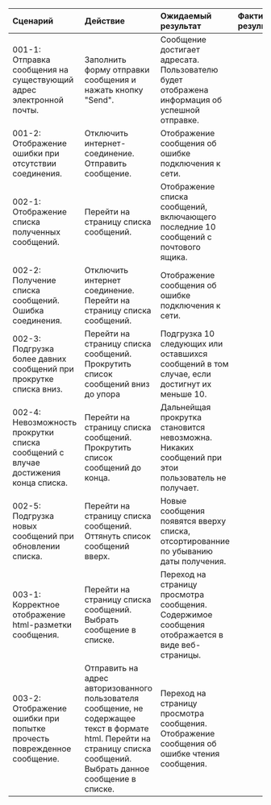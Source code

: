 |Сценарий|Действие|Ожидаемый результат|Фактический результат| Оценка|
|:---|:---|:---|:---|:---|
|001-1: Отправка сообщения на существующий адрес электронной почты. | Заполнить форму отправки сообщения и нажать кнопку "Send".|Сообщение достигает адресата. Пользователю будет отображена информация об успешной отправке.||
|001-2: Отображение ошибки при отсутствии соединения.| Отключить интернет-соединение. Отправить сообщение. | Отображение сообщения об ошибке подключения к сети. |||
|002-1: Отображение списка полученных сообщений. | Перейти на страницу списка сообщений.| Отображение списка сообщений, включающего последние 10 сообщений с почтового ящика. |||
|002-2: Получение списка сообщений. Ошибка соединения.| Отключить интернет соединение. Перейти на страницу списка сообщений.| Отображение сообщения об ошибке подключения к сети. |||
|002-3: Подгрузка более давних сообщений при прокрутке списка вниз.| Перейти на страницу списка сообщений. Прокрутить список сообщений вниз до упора| Подгрузка 10 следующих или оставшихся сообщений в том случае, если достигнут их меньше 10.|||
|002-4: Невозможность прокрутки списка сообщений с влучае достижения конца списка.| Перейти на страницу списка сообщений. Прокрутить список сообщений до конца.| Дальнейщая прокрутка становится невозможна. Никаких сообщений при этои пользователь не получает. |||
|002-5: Подгрузка новых сообщений при обновлении списка.| Перейти на страницу списка сообщений. Оттянуть список сообщений вверх.| Новые сообщения появятся вверху списка, отсортированние по убыванию даты получения. |||
|003-1: Корректное отображение html-разметки сообщения. | Перейти на страницу списка сообщений. Выбрать сообщение в списке.| Переход на страницу просмотра сообщения. Содержимое сообщения отображается в виде веб-страницы.|||
|003-2: Отображение ошибки при попытке прочесть поврежденное сообщение.| Отправить на адрес авторизованного пользователя сообщение, не содержащее текст в формате html. Перейти на страницу списка сообщений. Выбрать данное сообщение в списке. | Переход на страницу просмотра сообщения. Отображение сообщения об ошибке чтения сообщения. |||
